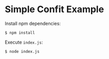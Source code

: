 # Simple Confit Example

Install npm dependencies:

```
$ npm install
```

Execute `index.js`:

```
$ node index.js
```
